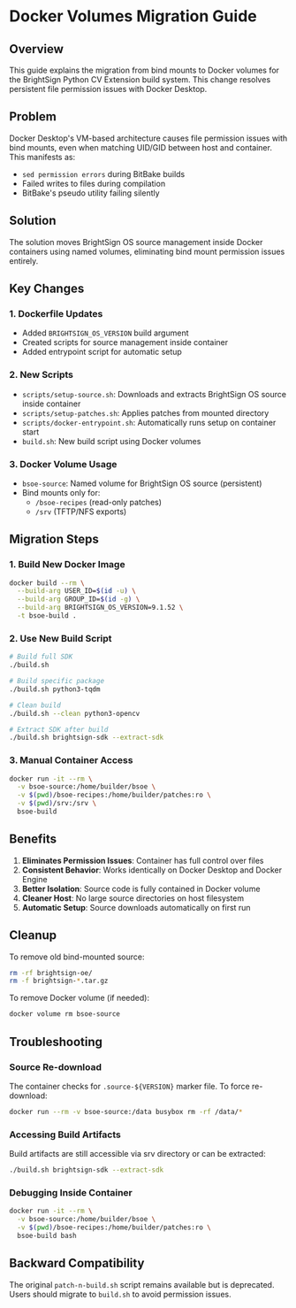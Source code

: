 # Docker Volumes Migration Guide

## Overview

This guide explains the migration from bind mounts to Docker volumes for the BrightSign Python CV Extension build system. This change resolves persistent file permission issues with Docker Desktop.

## Problem

Docker Desktop's VM-based architecture causes file permission issues with bind mounts, even when matching UID/GID between host and container. This manifests as:
- `sed permission errors` during BitBake builds
- Failed writes to files during compilation
- BitBake's pseudo utility failing silently

## Solution

The solution moves BrightSign OS source management inside Docker containers using named volumes, eliminating bind mount permission issues entirely.

## Key Changes

### 1. Dockerfile Updates
- Added `BRIGHTSIGN_OS_VERSION` build argument
- Created scripts for source management inside container
- Added entrypoint script for automatic setup

### 2. New Scripts
- `scripts/setup-source.sh`: Downloads and extracts BrightSign OS source inside container
- `scripts/setup-patches.sh`: Applies patches from mounted directory
- `scripts/docker-entrypoint.sh`: Automatically runs setup on container start
- `build.sh`: New build script using Docker volumes

### 3. Docker Volume Usage
- `bsoe-source`: Named volume for BrightSign OS source (persistent)
- Bind mounts only for:
  - `/bsoe-recipes` (read-only patches)
  - `/srv` (TFTP/NFS exports)

## Migration Steps

### 1. Build New Docker Image
```bash
docker build --rm \
  --build-arg USER_ID=$(id -u) \
  --build-arg GROUP_ID=$(id -g) \
  --build-arg BRIGHTSIGN_OS_VERSION=9.1.52 \
  -t bsoe-build .
```

### 2. Use New Build Script
```bash
# Build full SDK
./build.sh

# Build specific package
./build.sh python3-tqdm

# Clean build
./build.sh --clean python3-opencv

# Extract SDK after build
./build.sh brightsign-sdk --extract-sdk
```

### 3. Manual Container Access
```bash
docker run -it --rm \
  -v bsoe-source:/home/builder/bsoe \
  -v $(pwd)/bsoe-recipes:/home/builder/patches:ro \
  -v $(pwd)/srv:/srv \
  bsoe-build
```

## Benefits

1. **Eliminates Permission Issues**: Container has full control over files
2. **Consistent Behavior**: Works identically on Docker Desktop and Docker Engine
3. **Better Isolation**: Source code is fully contained in Docker volume
4. **Cleaner Host**: No large source directories on host filesystem
5. **Automatic Setup**: Source downloads automatically on first run

## Cleanup

To remove old bind-mounted source:
```bash
rm -rf brightsign-oe/
rm -f brightsign-*.tar.gz
```

To remove Docker volume (if needed):
```bash
docker volume rm bsoe-source
```

## Troubleshooting

### Source Re-download
The container checks for `.source-${VERSION}` marker file. To force re-download:
```bash
docker run --rm -v bsoe-source:/data busybox rm -rf /data/*
```

### Accessing Build Artifacts
Build artifacts are still accessible via srv directory or can be extracted:
```bash
./build.sh brightsign-sdk --extract-sdk
```

### Debugging Inside Container
```bash
docker run -it --rm \
  -v bsoe-source:/home/builder/bsoe \
  -v $(pwd)/bsoe-recipes:/home/builder/patches:ro \
  bsoe-build bash
```

## Backward Compatibility

The original `patch-n-build.sh` script remains available but is deprecated. Users should migrate to `build.sh` to avoid permission issues.